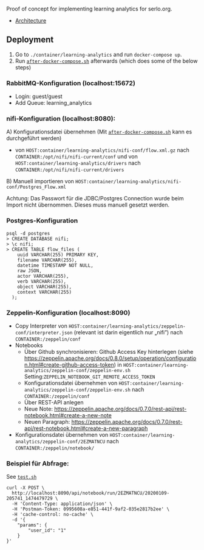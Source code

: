 Proof of concept for implementing learning analytics for serlo.org.

* [Architecture](./LA-Architektur.png)

## Deployment

1. Go to `./container/learning-analytics` and run `docker-compose up`.
2. Run  [`after-docker-compose.sh`](./container/learning-analytics/after-docker-compose.sh) afterwards (which does some of the below steps)

### RabbitMQ-Konfiguration (localhost:15672)

- Login: guest/guest
- Add Queue: learning_analytics

### nifi-Konfiguration (localhost:8080):

A) Konfigurationsdatei übernehmen (Mit [`after-docker-compose.sh`](./container/learning-analytics/after-docker-compose.sh) kann es durchgeführt werden)

- von `HOST:container/learning-analytics/nifi-conf/flow.xml.gz` nach `CONTAINER:/opt/nifi/nifi-current/conf` und von `HOST:container/learning-analytics/drivers` nach `CONTAINER:/opt/nifi/nifi-current/drivers`

B) Manuell importieren von `HOST:container/learning-analytics/nifi-conf/Postgres_Flow.xml`

Achtung: Das Passwort für die JDBC/Postgres Connection wurde beim Import nicht übernommen. Dieses muss manuell gesetzt werden.

### Postgres-Konfiguration

```
psql -d postgres
> CREATE DATABASE nifi;
> \c nifi;
> CREATE TABLE flow_files (
    uuid VARCHAR(255) PRIMARY KEY,
    filename VARCHAR(255),
    datetime TIMESTAMP NOT NULL,
    raw JSON,
    actor VARCHAR(255),
    verb VARCHAR(255),
    object VARCHAR(255),
    context VARCHAR(255)
  );
```

### Zeppelin-Konfiguration (localhost:8090)

- Copy Interpreter von `HOST:container/learning-analytics/zeppelin-conf/interpreter.json` (relevant ist darin eigentlich nur „nifi”) nach `CONTAINER:/zeppelin/conf`
- Notebooks
    - Über Github synchronisieren: Github Access Key hinterlegen (siehe https://zeppelin.apache.org/docs/0.8.0/setup/operation/configuration.html#create-github-access-token) in `HOST:container/learning-analytics/zeppelin-conf/zeppelin-env.sh` Setting:`ZEPPELIN_NOTEBOOK_GIT_REMOTE_ACCESS_TOKEN`
    - Konfigurationsdatei übernehmen von `HOST:container/learning-analytics/zeppelin-conf/zeppelin-env.sh` 	    	nach `CONTAINER:/zeppelin/conf`
    - Über REST-API anlegen
    - Neue Note: https://zeppelin.apache.org/docs/0.7.0/rest-api/rest-notebook.html#create-a-new-note
    - Neuen Paragraph: https://zeppelin.apache.org/docs/0.7.0/rest-api/rest-notebook.html#create-a-new-paragraph
- Konfigurationsdatei übernehmen von `HOST:container/learning-analytics/zeppelin-conf/2EZMATNCU` nach `CONTAINER:/zeppelin/notebook/`

### Beispiel für Abfrage:

See  [`test.sh`](./container/learning-analytics/test.sh)

```
curl -X POST \
  http://localhost:8090/api/notebook/run/2EZMATNCU/20200109-205741_1474479729 \
  -H 'Content-Type: application/json' \
  -H 'Postman-Token: 0995608a-e851-441f-9af2-035e2817b2ee' \
  -H 'cache-control: no-cache' \
  -d '{
	"params": {
		"user_id": "1"
	}
}'
```
